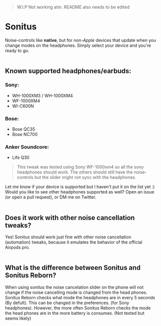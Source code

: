 > W.I.P Not working atm. README also needs to be edited
# Sonitus
Noise-controls like **native**, but for _non-Apple_ devices that update when you change modes on the headphones.
Simply select your device and you're ready to go.
\
&nbsp;

## Known supported headphones/earbuds:
### Sony:
- WH-1000XM3 / WH-1000XM4
- WF-1000XM4
- WI-C600N
### Bose:
- Bose QC35
- Bose NC700
### Anker Soundcore:
- Life Q30
> This tweak was tested using Sony WF-1000xm4 so all the sony headphones should work. The others should still have the noise-controls but the slider might not sync with the headphones.

Let me know if your device is supported but I haven't put it on the list yet :)  
Would you like to see other headphones supported as well? Open an issue (or open a pull request), or DM me on Twitter.
\
&nbsp;

## Does it work with other noise cancellation tweaks?
Yes! Sonitus should work just fine with other noise cancellation (automation) tweaks, because it emulates the behavior of the official Airpods pro.
\
&nbsp;
## What is the difference between Sonitus and Sonitus Reborn?
When using sonitus the noise cancelation slider on the phone will not change if the noise cancelling mode is changed from the head phones. Sonitus Reborn checks what mode the headphones are in every 5 seconds (By defult). This can be changed in the preferences. (for Sony headphones). However, the more often Sonitus Reborn checks the mode the head phones are in the more battery is consumes. (Not tested but seems likely)
\
&nbsp;
